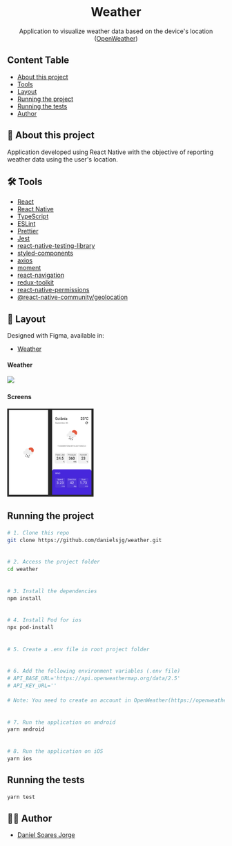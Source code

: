 <h1 align="center">Weather</h1>
<p align="center">Application to visualize weather data based on the device's location (<a href="https://openweathermap.org/api">OpenWeather</a>)</p>

## Content Table

- [About this project](#-about-this-project)
- [Tools](#-tools)
- [Layout](#-layout)
- [Running the project](#running-the-project)
- [Running the tests](#running-the-tests)
- [Author](#-author)


## 📄 About this project

Application developed using React Native with the objective of reporting weather data using the user's location.


## 🛠 Tools

- [React](https://pt-br.reactjs.org/)
- [React Native](https://reactnative.dev/)
- [TypeScript](https://www.typescriptlang.org/)
- [ESLint](https://github.com/eslint/eslint)
- [Prettier](https://github.com/prettier/prettier)
- [Jest](https://github.com/facebook/jest)
- [react-native-testing-library](https://github.com/callstack/react-native-testing-library)
- [styled-components](https://github.com/styled-components/styled-components)
- [axios](https://github.com/axios/axios)
- [moment](https://github.com/moment/moment)
- [react-navigation](https://github.com/react-navigation/react-navigation)
- [redux-toolkit](https://github.com/reduxjs/redux-toolkit)
- [react-native-permissions](https://github.com/zoontek/react-native-permissions)
- [@react-native-community/geolocation](https://github.com/michalchudziak/react-native-geolocation)




## 🎨 Layout

Designed with Figma, available in:

- [Weather](https://www.figma.com/file/yBnBPJIsYtSZG5V3PrkKMA/Weather?node-id=0%3A1)


#### Weather

<img src="https://github.com/danielsjg/weather/blob/master/files/weather.gif" width="200">


#### Screens

<img src="https://raw.githubusercontent.com/danielsjg/weather/main/files/weather.png" width="200">


## Running the project

```bash
# 1. Clone this repo
git clone https://github.com/danielsjg/weather.git


# 2. Access the project folder
cd weather


# 3. Install the dependencies
npm install


# 4. Install Pod for ios
npx pod-install


# 5. Create a .env file in root project folder


# 6. Add the following environment variables (.env file)
# API_BASE_URL='https://api.openweathermap.org/data/2.5'
# API_KEY_URL=''

# Note: You need to create an account in OpenWeather(https://openweathermap.org/api) and create an API key.


# 7. Run the application on android
yarn android


# 8. Run the application on iOS
yarn ios
```


## Running the tests

```bash
yarn test
```


## 👨‍💻 Author

- [Daniel Soares Jorge](https://github.com/danielsjg)
